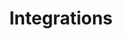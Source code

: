 ---
title: "Integrations"
# meta description
description: ""
layout: integrations
weight: 4
draft: false
---